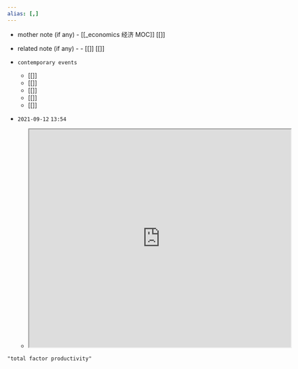 ```yaml
---
alias: [,]
---
```

- mother note (if any)
		- [[_economics 经济 MOC]] [[]]
- related note (if any) -
		- [[]] [[]]
- `contemporary events`
	- [[]]
	- [[]]
	- [[]]
	- [[]]
	- [[]]

- `2021-09-12`  `13:54`
	- <iframe src="https://en.wikipedia.org/wiki/Total_factor_productivity" width="600" height="500" ></iframe>

```query
"total factor productivity"
```